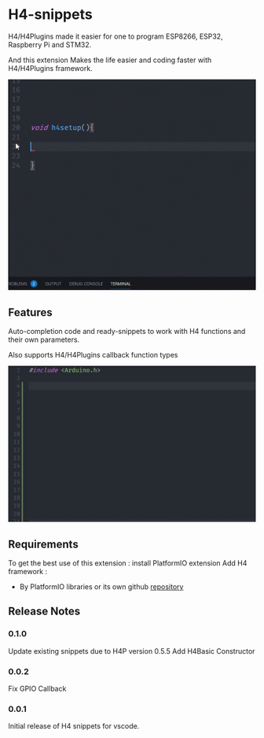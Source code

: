 # H4-snippets

H4/H4Plugins made it easier for one to program ESP8266, ESP32, Raspberry Pi and STM32.

And this extension Makes the life easier and coding faster with H4/H4Plugins framework.


![H4 Workflow](images/H4-Snippets.gif)

## Features

Auto-completion code and ready-snippets to work with H4 functions and their own parameters.

Also supports H4/H4Plugins callback function types

![H4P Basics Snippets](images\H4PBasics-Snippets.gif)

## Requirements

To get the best use of this extension :
install PlatformIO extension
Add H4 framework : 
- By PlatformIO libraries or its own github [repository](https://github.com/philbowles/H4)


## Release Notes

### 0.1.0
Update existing snippets due to H4P version 0.5.5
Add H4Basic Constructor

### 0.0.2
Fix GPIO Callback

### 0.0.1
Initial release of H4 snippets for vscode.
